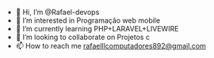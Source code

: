 - 👋 Hi, I’m @Rafael-devops
- 👀 I’m interested in  Programação web mobile          
- 🌱 I’m currently learning PHP+LARAVEL+LIVEWIRE
- 💞️ I’m looking to collaborate on Projetos  c
- 📫 How to reach me  rafaelllcomputadores892@gmail.com
<!---
Rafael-devops/Rafael-devops is a ✨ special ✨ repository because its `README.md` (this file) appears on your GitHub profile.
You can click the Preview link to take a look at your changes.
--->
